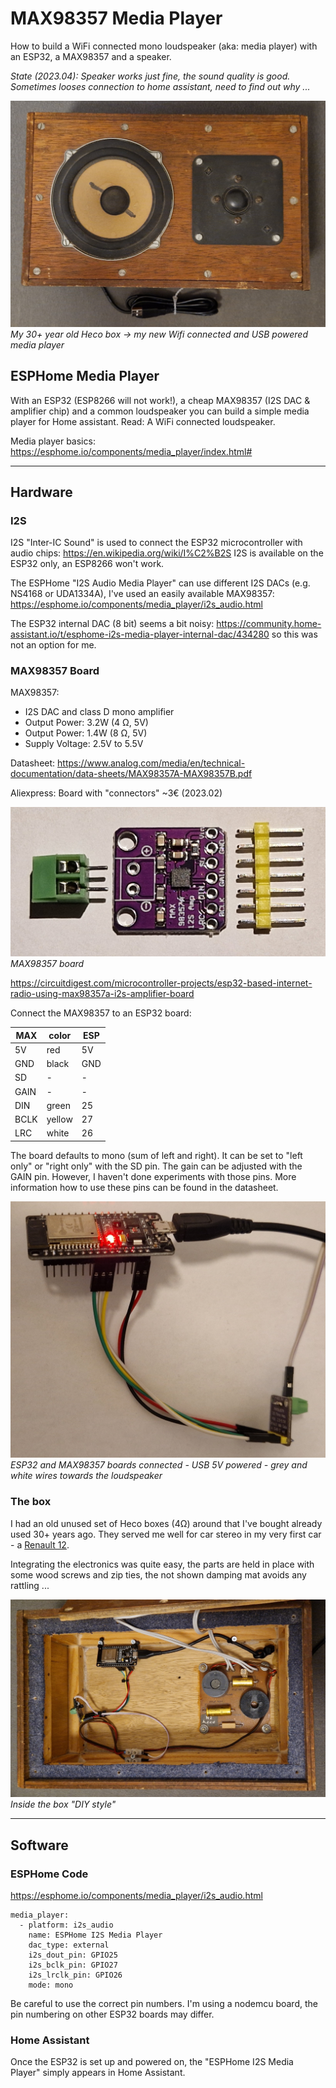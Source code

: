 # MAX98357 Media Player

How to build a WiFi connected mono loudspeaker (aka: media player) with an ESP32, a MAX98357 and a speaker.

*State (2023.04): Speaker works just fine, the sound quality is good. Sometimes looses connection to home assistant, need to find out why ...*

![MAX98357 based box](images/MAX98357_box.jpg)
*My 30+ year old Heco box -> my new Wifi connected and USB powered media player*

## ESPHome Media Player

With an ESP32 (ESP8266 will not work!), a cheap MAX98357 (I2S DAC & amplifier chip) and a common loudspeaker you can build a simple media player for Home assistant. Read: A WiFi connected loudspeaker. 

Media player basics: https://esphome.io/components/media_player/index.html#

---------------------
## Hardware
### I2S

I2S "Inter-IC Sound" is used to connect the ESP32 microcontroller with audio chips: https://en.wikipedia.org/wiki/I%C2%B2S
I2S is available on the ESP32 only, an ESP8266 won't work.

The ESPHome "I2S Audio Media Player" can use different I2S DACs (e.g. NS4168 or UDA1334A), I've used an easily available MAX98357: https://esphome.io/components/media_player/i2s_audio.html

The ESP32 internal DAC (8 bit) seems a bit noisy: https://community.home-assistant.io/t/esphome-i2s-media-player-internal-dac/434280 so this was not an option for me.

### MAX98357 Board

MAX98357: 

* I2S DAC and class D mono amplifier
* Output Power: 3.2W (4 Ω, 5V)
* Output Power: 1.4W (8 Ω, 5V)
* Supply Voltage: 2.5V to 5.5V

Datasheet: https://www.analog.com/media/en/technical-documentation/data-sheets/MAX98357A-MAX98357B.pdf

Aliexpress: Board with "connectors" ~3€ (2023.02)

![MAX98357 board](images/MAX98357_board.jpg)
*MAX98357 board*

https://circuitdigest.com/microcontroller-projects/esp32-based-internet-radio-using-max98357a-i2s-amplifier-board

Connect the MAX98357 to an ESP32 board:

| MAX | color | ESP |
| --- | --- | --- |
| 5V | red | 5V |
| GND | black | GND |
| SD | - | - |
| GAIN | - | - |
| DIN | green | 25 |
| BCLK | yellow | 27 |
| LRC | white | 26 |

The board defaults to mono (sum of left and right). It can be set to "left only" or "right only" with the SD pin. The gain can be adjusted with the GAIN pin. However, I haven't done experiments with those pins. More information how to use these pins can be found in the datasheet. 

![MAX98357 media player](images/MAX98357_media_player.jpg)
*ESP32 and MAX98357 boards connected - USB 5V powered - grey and white wires towards the loudspeaker*

### The box
I had an old unused set of Heco boxes (4Ω) around that I've bought already used 30+ years ago. They served me well for car stereo in my very first car - a [Renault 12](https://en.wikipedia.org/wiki/Renault_12). 

Integrating the electronics was quite easy, the parts are held in place with some wood screws and zip ties, the not shown damping mat avoids any rattling ...

![MAX98357 board](images/MAX98357_box_inside.jpg)
*Inside the box "DIY style"*

------

## Software
### ESPHome Code

https://esphome.io/components/media_player/i2s_audio.html

```
media_player:
  - platform: i2s_audio
    name: ESPHome I2S Media Player
    dac_type: external
    i2s_dout_pin: GPIO25
    i2s_bclk_pin: GPIO27
    i2s_lrclk_pin: GPIO26
    mode: mono
```

Be careful to use the correct pin numbers. I'm using a nodemcu board, the pin numbering on other ESP32 boards may differ.

### Home Assistant

Once the ESP32 is set up and powered on, the "ESPHome I2S Media Player" simply appears in Home Assistant.
